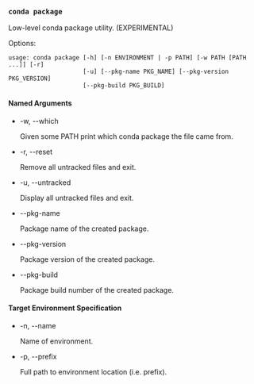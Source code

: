 ### `conda package`



Low-level conda package utility. (EXPERIMENTAL)

Options:



```
usage: conda package [-h] [-n ENVIRONMENT | -p PATH] [-w PATH [PATH ...]] [-r]
                     [-u] [--pkg-name PKG_NAME] [--pkg-version PKG_VERSION]
                     [--pkg-build PKG_BUILD]
```

#### Named Arguments

- -w, --which

  Given some PATH print which conda package the file came from.

- -r, --reset

  Remove all untracked files and exit.

- -u, --untracked

  Display all untracked files and exit.

- --pkg-name

  Package name of the created package.

- --pkg-version

  Package version of the created package.

- --pkg-build

  Package build number of the created package.

#### Target Environment Specification

- -n, --name

  Name of environment.

- -p, --prefix

  Full path to environment location (i.e. prefix).